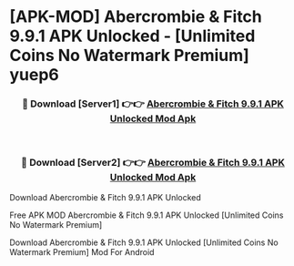 # [APK-MOD] Abercrombie & Fitch 9.9.1 APK Unlocked - [Unlimited Coins No Watermark Premium] yuep6



<div align="center">
<h3>🔴 Download [Server1] 👉👉 <a href="https://momento.my/?title=Abercrombie_&_Fitch_9.9.1_APK_Unlocked">Abercrombie & Fitch 9.9.1 APK Unlocked Mod Apk</a></h3><br>

<h3>🔴 Download [Server2] 👉👉 <a href="https://momento.my/?title=Abercrombie_&_Fitch_9.9.1_APK_Unlocked">Abercrombie & Fitch 9.9.1 APK Unlocked Mod Apk</a></h3>
</div>



Download Abercrombie & Fitch 9.9.1 APK Unlocked 

Free APK MOD Abercrombie & Fitch 9.9.1 APK Unlocked [Unlimited Coins No Watermark Premium]

Download Abercrombie & Fitch 9.9.1 APK Unlocked [Unlimited Coins No Watermark Premium] Mod For Android
